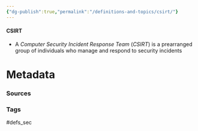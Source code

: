 ```yaml
---
{"dg-publish":true,"permalink":"/definitions-and-topics/csirt/"}
---
```


#### CSIRT
- A *Computer Security Incident Response Team* (*CSIRT*) is a prearranged group of individuals who manage and respond to security incidents






# Metadata

### Sources


### Tags
#defs_sec 